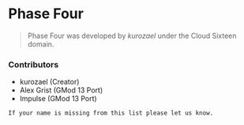 # Phase Four

> Phase Four was developed by *kurozael* under the Cloud Sixteen domain.

### Contributors

* kurozael (Creator)
* Alex Grist (GMod 13 Port)
* Impulse (GMod 13 Port)

`If your name is missing from this list please let us know.`